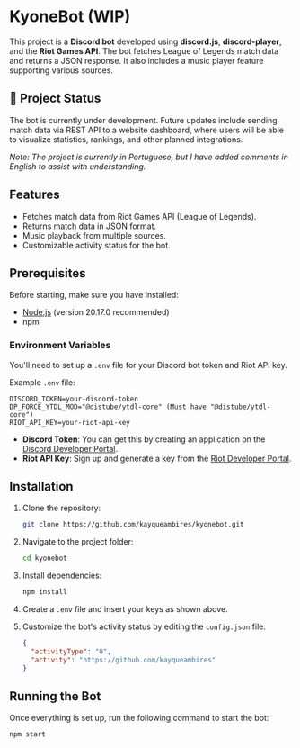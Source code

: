 # KyoneBot (WIP)

This project is a **Discord bot** developed using **discord.js**, **discord-player**, and the **Riot Games API**. The bot fetches League of Legends match data and returns a JSON response. It also includes a music player feature supporting various sources.

## 🚧 Project Status

The bot is currently under development. Future updates include sending match data via REST API to a website dashboard, where users will be able to visualize statistics, rankings, and other planned integrations.

*Note: The project is currently in Portuguese, but I have added comments in English to assist with understanding.*

## Features

- Fetches match data from Riot Games API (League of Legends).
- Returns match data in JSON format.
- Music playback from multiple sources.
- Customizable activity status for the bot.

## Prerequisites

Before starting, make sure you have installed:

- [Node.js](https://nodejs.org/) (version 20.17.0 recommended)
- npm

### Environment Variables

You'll need to set up a `.env` file for your Discord bot token and Riot API key.

Example `.env` file:
```
DISCORD_TOKEN=your-discord-token 
DP_FORCE_YTDL_MOD="@distube/ytdl-core" (Must have "@distube/ytdl-core")
RIOT_API_KEY=your-riot-api-key
``` 

- **Discord Token**: You can get this by creating an application on the [Discord Developer Portal](https://discord.com/developers/applications).
- **Riot API Key**: Sign up and generate a key from the [Riot Developer Portal](https://developer.riotgames.com/).

## Installation

1. Clone the repository:

    ```bash
    git clone https://github.com/kayqueambires/kyonebot.git
    ```

2. Navigate to the project folder:

    ```bash
    cd kyonebot
    ```

3. Install dependencies:

    ```bash
    npm install
    ```

4. Create a `.env` file and insert your keys as shown above.

5. Customize the bot's activity status by editing the `config.json` file:

    ```json
    {
      "activityType": "0",
      "activity": "https://github.com/kayqueambires"
    }
    ```

## Running the Bot

Once everything is set up, run the following command to start the bot:

```bash
npm start
